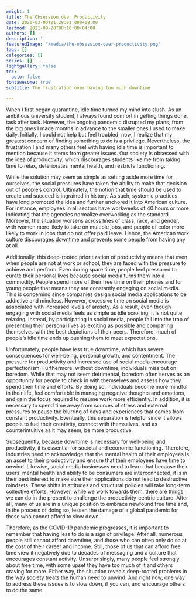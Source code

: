 ```yaml
---
weight: 1
title: The Obsession over Productivity
date: 2020-03-06T21:29:01.000+08:00
lastmod: 2021-09-20T08:10:00+04:00
authors: []
description: ''
featuredImage: "/media/the-obsession-over-productivity.png"
tags: []
categories: []
series: []
lightgallery: false
toc:
  auto: false
fontawesome: true
subtitle: The frustration over having too much downtime

---
```

When I first began quarantine, idle time turned my mind into slush. As an ambitious university student, I always found comfort in getting things done, task after task. However, the ongoing pandemic disrupted my plans, from the big ones I made months in advance to the smaller ones I used to make daily. Initially, I could not help but feel troubled; now, I realize that my greatest concern of finding something to do is a privilege. Nevertheless, the frustration I and many others feel with having idle time is important to mention because it stems from greater issues. Our society is obsessed with the idea of productivity, which discourages students like me from taking time to relax, deteriorates mental health, and restricts functioning.

While the solution may seem as simple as setting aside more time for ourselves, the social pressures have taken the ability to make that decision out of people’s control. Ultimately, the notion that time should be used to create and succeed is ingrained in history. As such, systemic practices have long promoted the idea and further anchored it into American culture. For instance, employees in all sectors have workweeks of 40 hours or more indicating that the agencies normalize overworking as the standard. Moreover, the situation worsens across lines of class, race, and gender, with women more likely to take on multiple jobs, and people of color more likely to work in jobs that do not offer paid leave. Hence, the American work culture discourages downtime and prevents some people from having any at all.

Additionally, this deep-rooted prioritization of productivity means that even when people are not at work or school, they are faced with the pressure to achieve and perform. Even during spare time, people feel pressured to curate their personal lives because social media turns them into a commodity. People spend more of their free time on their phones and for young people that means they are constantly engaging on social media. This is concerning since companies design social media applications to be addictive and mindless. However, excessive time on social media is associated with increased levels of anxiety. As a result, even though engaging with social media feels as simple as idle scrolling, it is not quite relaxing. Instead, by participating in social media, people fall into the trap of presenting their personal lives as exciting as possible and comparing themselves with the best depictions of their peers. Therefore, much of people’s idle time ends up pushing them to meet expectations.

Unfortunately, people have less true downtime, which has severe consequences for well-being, personal growth, and contentment. The pressure for productivity and increased use of social media encourage perfectionism. Furthermore, without downtime, individuals miss out on boredom. While that may not seem detrimental, boredom often serves as an opportunity for people to check in with themselves and assess how they spend their time and efforts. By doing so, individuals become more mindful in their life, feel comfortable in managing negative thoughts and emotions, and gain the focus required to resume work more efficiently. In addition, it is necessary to spend time away from sources of stress and external pressures to pause the blurring of days and experiences that comes from constant productivity. Eventually, this separation is helpful since it allows people to fuel their creativity, connect with themselves, and as counterintuitive as it may seem, be more productive.

Subsequently, because downtime is necessary for well-being and productivity, it is essential for societal and economic functioning. Therefore, industries need to acknowledge that the mental health of their employees is an asset to their productivity and ensure that their employees have time to unwind. Likewise, social media businesses need to learn that because their users’ mental health and ability to be consumers are interconnected, it is in their best interest to make sure their applications do not lead to destructive mindsets. These shifts in attitudes and structural policies will take long-term collective efforts. However, while we work towards them, there are things we can do in the present to challenge the productivity-centric culture. After all, many of us are in a unique position to embrace newfound free time and, in the process of doing so, lessen the damage of a global pandemic for those who cannot afford to slow down.

Therefore, as the COVID-19 pandemic progresses, it is important to remember that having less to do is a sign of privilege. After all, numerous people still cannot afford downtime, and those who can often only do so at the cost of their career and income. Still, those of us that can afford free time view it negatively due to decades of messaging and a culture that encourages constant activity. Unsurprisingly, many people feel strongly about free time, with some upset they have too much of it and others craving for more. Either way, the situation reveals deep-rooted problems in the way society treats the human need to unwind. And right now, one way to address these issues is to slow down, if you can, and encourage others to do the same.